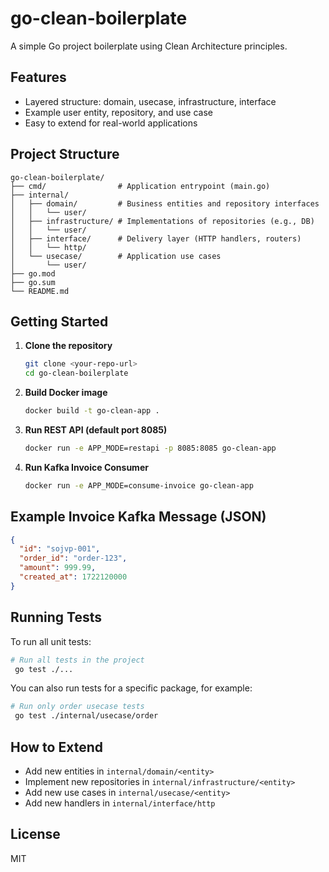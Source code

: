 # go-clean-boilerplate

A simple Go project boilerplate using Clean Architecture principles.

## Features
- Layered structure: domain, usecase, infrastructure, interface
- Example user entity, repository, and use case
- Easy to extend for real-world applications

## Project Structure
```
go-clean-boilerplate/
├── cmd/                # Application entrypoint (main.go)
├── internal/
│   ├── domain/         # Business entities and repository interfaces
│   │   └── user/
│   ├── infrastructure/ # Implementations of repositories (e.g., DB)
│   │   └── user/
│   ├── interface/      # Delivery layer (HTTP handlers, routers)
│   │   └── http/
│   └── usecase/        # Application use cases
│       └── user/
├── go.mod
├── go.sum
└── README.md
```

## Getting Started
1. **Clone the repository**
   ```sh
   git clone <your-repo-url>
   cd go-clean-boilerplate
   ```

2. **Build Docker image**
   ```sh
   docker build -t go-clean-app .
   ```

3. **Run REST API (default port 8085)**
   ```sh
   docker run -e APP_MODE=restapi -p 8085:8085 go-clean-app
   ```

4. **Run Kafka Invoice Consumer**
   ```sh
   docker run -e APP_MODE=consume-invoice go-clean-app
   ```


## Example Invoice Kafka Message (JSON)

```json
{
  "id": "sojvp-001",
  "order_id": "order-123",
  "amount": 999.99,
  "created_at": 1722120000
}
```

## Running Tests

To run all unit tests:

```sh
# Run all tests in the project
 go test ./...
```

You can also run tests for a specific package, for example:

```sh
# Run only order usecase tests
 go test ./internal/usecase/order
```

## How to Extend
- Add new entities in `internal/domain/<entity>`
- Implement new repositories in `internal/infrastructure/<entity>`
- Add new use cases in `internal/usecase/<entity>`
- Add new handlers in `internal/interface/http`

## License
MIT